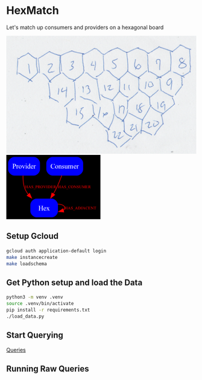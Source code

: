 # HexMatch

Let's match up consumers and providers on a hexagonal board


![map](./docs/hex.png)
![graph](./docs/graph.png)


## Setup Gcloud 

```bash
gcloud auth application-default login
make instancecreate
make loadschema
```


## Get Python setup and load the Data

```bash
python3 -m venv .venv
source .venv/bin/activate
pip install -r requirements.txt
./load_data.py
```

## Start Querying

[Queries](./SampleQueries.md)

## Running Raw Queries

